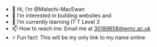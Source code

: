 - 👋 Hi, I’m @Malachi-MacEwan
- 👀 I’m interested in building websites and
- 🌱 I’m currently learning IT T Level 3
- 📫 How to reach me: Email me at 30189658@wmc.ac.uk
- ⚡ Fun fact: This will be my only link to my name online

<!---
Malachi-MacEwan/Malachi-MacEwan is a ✨ special ✨ repository because its `README.md` (this file) appears on your GitHub profile.
You can click the Preview link to take a look at your changes.
--->
